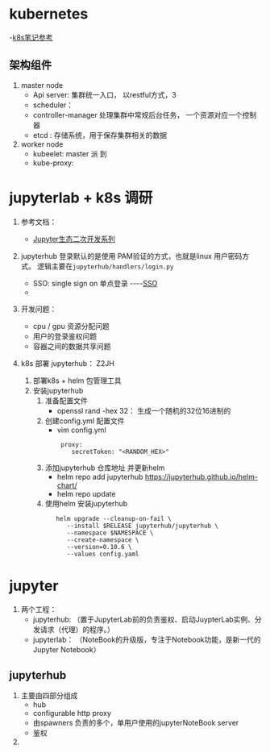 # kubernetes 

-[k8s笔记参考](https://gitee.com/moxi159753/LearningNotes/tree/master/K8S)

## 架构组件
1. master node
    - Api server: 集群统一入口， 以restful方式，3
    - scheduler：  
    - controller-manager 处理集群中常规后台任务， 一个资源对应一个控制器
    - etcd : 存储系统，用于保存集群相关的数据
2. worker node
    - kubeelet: master 派 到
    - kube-proxy:  
    

# jupyterlab + k8s 调研
1. 参考文档：
    - [Jupyter生态二次开发系列](https://blog.51cto.com/slaytanic/2523291)
    
2. jupyterhub 登录默认的是使用 PAM验证的方式，也就是linux 用户密码方式。 逻辑主要在`jupyterhub/handlers/login.py`
    - SSO: single sign on 单点登录    ----[SSO](https://www.jianshu.com/p/75edcc05acfd)
    - 
    
3. 开发问题：
    - cpu / gpu 资源分配问题
    - 用户的登录鉴权问题
    - 容器之间的数据共享问题
    
4. k8s 部署 jupyterhub： Z2JH
    1. 部署k8s + helm 包管理工具
    2. 安装jupyterhub
        1. 准备配置文件
            -  openssl rand -hex 32： 生成一个随机的32位16进制的
        2. 创建config.yml 配置文件
            - vim config.yml
                ```
                 proxy:
                    secretToken: "<RANDOM_HEX>"
                ```
        3.  添加jupyterhub 仓库地址 并更新helm
            - helm repo add jupyterhub https://jupyterhub.github.io/helm-chart/
            - helm repo update    
        4. 使用helm 安装jupyterhub
            ```
               helm upgrade --cleanup-on-fail \
                  --install $RELEASE jupyterhub/jupyterhub \
                  --namespace $NAMESPACE \
                  --create-namespace \
                  --version=0.10.6 \
                  --values config.yaml 
            ```
  
  

# jupyter
1. 两个工程：
    - jupyterhub: （置于JupyterLab前的负责鉴权、启动JuypterLab实例、分发请求（代理）的程序。）
    - jupyterlab： （NoteBook的升级版，专注于Notebook功能，是新一代的Jupyter Notebook）

## jupyterhub
1. 主要由四部分组成
    - hub
    - configurable http proxy 
    - 由spawners 负责的多个，单用户使用的jupyterNoteBook server
    - 鉴权
2. 




